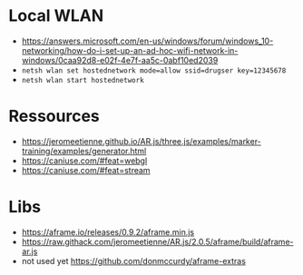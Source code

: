 # Local WLAN
- https://answers.microsoft.com/en-us/windows/forum/windows_10-networking/how-do-i-set-up-an-ad-hoc-wifi-network-in-windows/0caa92d8-e02f-4e7f-aa5c-0abf10ed2039
- `netsh wlan set hostednetwork mode=allow ssid=drugser key=12345678`
- `netsh wlan start hostednetwork`


# Ressources
- https://jeromeetienne.github.io/AR.js/three.js/examples/marker-training/examples/generator.html
- https://caniuse.com/#feat=webgl
- https://caniuse.com/#feat=stream


# Libs
- https://aframe.io/releases/0.9.2/aframe.min.js
- https://raw.githack.com/jeromeetienne/AR.js/2.0.5/aframe/build/aframe-ar.js
- not used yet https://github.com/donmccurdy/aframe-extras